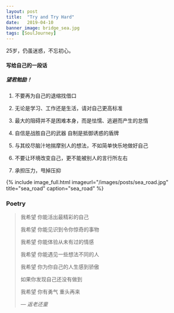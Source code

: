 ```yaml
---
layout: post
title:  "Try and Try Hard"
date:   2019-04-10
banner_image: bridge_sea.jpg
tags: [SoulJourney]
---
```

25岁，仍虽迷惑，不忘初心。

<!--more-->

#### 写给自己的一段话

##### 望君勉励！



1. 不要再为自己的退缩找借口

   

2. 无论是学习、工作还是生活，请对自己更高标准

   

3. 最大的阻碍并不是困难本身，而是怯懦、逃避而产生的怠惰

   

4. 自信是战胜自己的武器  自制是抵御诱惑的盾牌 

   

5. 与其绞尽脑汁地揣摩别人的想法，不如简单快乐地做好自己

   

6. 不要让环境改变自己，更不能被别人的言行所左右

   

7. 承担压力，甩掉压抑



{% include image_full.html imageurl="/images/posts/sea_road.jpg" title="sea_road" caption="sea_road" %}



### Poetry

>我希望 你能活出最精彩的自己
>
>我希望 你能见识到令你惊奇的事物
>
>我希望 你能体验从未有过的情感
>
>我希望 你能遇见一些想法不同的人
>
>我希望 你为你自己的人生感到骄傲
>
>如果你发现自己还没有做到
>
>我希望 你有勇气  重头再来
>
><cite>― 返老还童 </cite>
